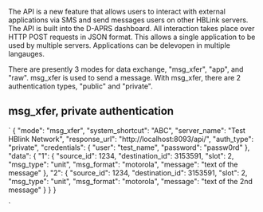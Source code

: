 

The API is a new feature that allows users to interact with external applications via SMS and send messages users on other HBLink servers. The API is built into the D-APRS dashboard. All interaction takes place over HTTP POST requests in JSON format. This allows a single application to be used by multiple servers. Applications can be delevopen in multiple langauges.

There are presently 3 modes for data  exchange, "msg_xfer", "app", and "raw". msg_xfer is used to send a message. With msg_xfer, there are 2 authentication types, "public" and "private".

## msg_xfer, private authentication

`
{
    "mode": "msg_xfer",
    "system_shortcut": "ABC",
    "server_name": "Test HBlink Network",
    "response_url": "http://localhost:8093/api/",
    "auth_type": "private",
    "credentials": {
        "user": "test_name",
        "password": "passw0rd"
    },
    "data": {
        "1": {
            "source_id": 1234,
            "destination_id": 3153591,
            "slot": 2,
            "msg_type": "unit",
            "msg_format": "motorola",
            "message": "text of the message"
        },
        "2": {
            "source_id": 1234,
            "destination_id": 3153591,
            "slot": 2,
            "msg_type": "unit",
            "msg_format": "motorola",
            "message": "text of the 2nd message"
        }
    }
}

`